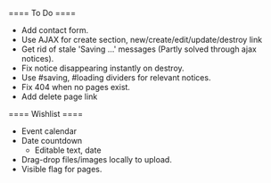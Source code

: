 ==== To Do ====
* Add contact form.
* Use AJAX for create section, new/create/edit/update/destroy link
* Get rid of stale 'Saving ...' messages (Partly solved through ajax notices).
* Fix notice disappearing instantly on destroy.
* Use #saving, #loading dividers for relevant notices.
* Fix 404 when no pages exist.
* Add delete page link

==== Wishlist ====
* Event calendar
* Date countdown
  * Editable text, date
* Drag-drop files/images locally to upload.
* Visible flag for pages.
